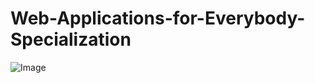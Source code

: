 # Web-Applications-for-Everybody-Specialization

![Image](https://github.com/user-attachments/assets/c5df57ca-3f56-4084-9291-b1d1c6e3c8ca)
